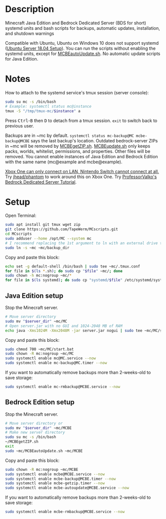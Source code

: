 # Description
Minecraft Java Edition and Bedrock Dedicated Server (BDS for short) systemd units and bash scripts for backups, automatic updates, installation, and shutdown warnings

Compatible with Ubuntu, Ubuntu on Windows 10 does not support systemd ([Ubuntu Server 18.04 Setup](https://gist.github.com/TapeWerm/d65ae4aeb6653b669e68b0fb25ec27f3)). You can run the scripts without enabling the systemd units, except for [MCBEautoUpdate.sh](MCBEautoUpdate.sh). No automatic update scripts for Java Edition.
# Notes
How to attach to the systemd service's tmux session (server console):
```bash
sudo su mc -s /bin/bash
# Example: systemctl status mc@instance
tmux -S "/tmp/tmux-mc/$instance" a
```
Press <kbd>Ctrl</kbd>-<kbd>B</kbd> then <kbd>D</kbd> to detach from a tmux session. `exit` to switch back to previous user.

Backups are in ~mc by default. `systemctl status mc-backup@MC mcbe-backup@MCBE` says the last backup's location. Outdated bedrock-server ZIPs in ~mc will be removed by [MCBEgetZIP.sh](MCBEgetZIP.sh). [MCBEupdate.sh](MCBEupdate.sh) only keeps packs, worlds, whitelist, permissions, and properties. Other files will be removed. You cannot enable instances of Java Edition and Bedrock Edition with the same name (mc@example and mcbe@example).

[Xbox One can only connect on LAN, Nintendo Switch cannot connect at all.](https://help.mojang.com/customer/en/portal/articles/2954250-dedicated-servers-for-minecraft-on-bedrock) Try [jhead/phantom](https://github.com/jhead/phantom) to work around this on Xbox One. Try [ProfessorValko's Bedrock Dedicated Server Tutorial](https://www.reddit.com/user/ProfessorValko/comments/9f438p/bedrock_dedicated_server_tutorial/).
# Setup
Open Terminal:
```bash
sudo apt install git tmux wget zip
git clone https://github.com/TapeWerm/MCscripts.git
cd MCscripts
sudo adduser --home /opt/MC --system mc
# I recommend replacing the 1st argument to ln with an external drive to dump backups on
sudo ln -s ~mc ~mc/backup_dir
```
Copy and paste this block:
```bash
echo set -g default-shell /bin/bash | sudo tee ~mc/.tmux.conf
for file in $(ls *.sh); do sudo cp "$file" ~mc/; done
sudo chown -h mc:nogroup ~mc/*
for file in $(ls systemd); do sudo cp "systemd/$file" /etc/systemd/system/; done
```
## Java Edition setup
Stop the Minecraft server.
```bash
# Move server directory
sudo mv "$server_dir" ~mc/MC
# Open server.jar with no GUI and 1024-2048 MB of RAM
echo java -Xms1024M -Xmx2048M -jar server.jar nogui | sudo tee ~mc/MC/start.bat
```
Copy and paste this block:
```bash
sudo chmod 700 ~mc/MC/start.bat
sudo chown -R mc:nogroup ~mc/MC
sudo systemctl enable mc@MC.service --now
sudo systemctl enable mc-backup@MC.timer --now
```
If you want to automatically remove backups more than 2-weeks-old to save storage:
```bash
sudo systemctl enable mc-rmbackup@MCBE.service --now
```
## Bedrock Edition setup
Stop the Minecraft server.
```bash
# Move server directory or
sudo mv "$server_dir" ~mc/MCBE
# Make new server directory
sudo su mc -s /bin/bash
~/MCBEgetZIP.sh
exit
sudo ~mc/MCBEautoUpdate.sh ~mc/MCBE
```
Copy and paste this block:
```bash
sudo chown -R mc:nogroup ~mc/MCBE
sudo systemctl enable mcbe@MCBE.service --now
sudo systemctl enable mcbe-backup@MCBE.timer --now
sudo systemctl enable mcbe-getzip.timer --now
sudo systemctl enable mcbe-autoupdate@MCBE.service --now
```
If you want to automatically remove backups more than 2-weeks-old to save storage:
```bash
sudo systemctl enable mcbe-rmbackup@MCBE.service --now
```
